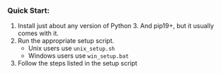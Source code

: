 ### **Quick Start:**
1. Install just about any version of Python 3. And pip19+, but it usually comes with it.
2. Run the appropriate setup script.
	- Unix users use `unix_setup.sh`
	- Windows users use `win_setup.bat`
3. Follow the steps listed in the setup script
